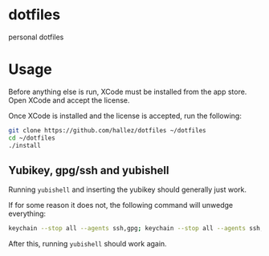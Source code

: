 # dotfiles

personal dotfiles

# Usage

Before anything else is run, XCode must be installed from the app store.
Open XCode and accept the license.

Once XCode is installed and the license is accepted, run the following:

```sh
git clone https://github.com/hallez/dotfiles ~/dotfiles
cd ~/dotfiles
./install
```

## Yubikey, gpg/ssh and yubishell

Running `yubishell` and inserting the yubikey should generally just work.

If for some reason it does not, the following command will unwedge everything:

```sh
keychain --stop all --agents ssh,gpg; keychain --stop all --agents ssh,gpg
```

After this, running `yubishell` should work again.
